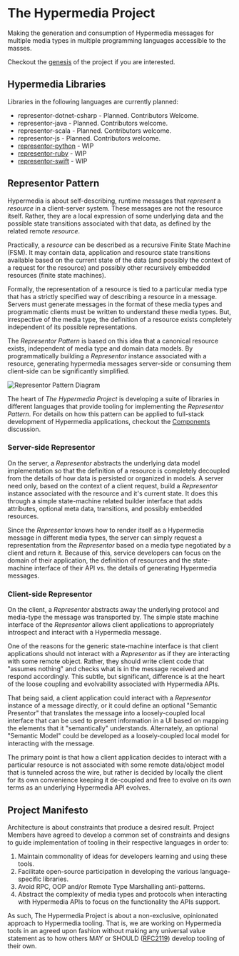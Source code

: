 # The Hypermedia Project
Making the generation and consumption of Hypermedia messages for multiple media types in multiple programming languages
accessible to the masses.

Checkout the [genesis][] of the project if you are interested.

## Hypermedia Libraries
Libraries in the following languages are currently planned:

- representor-dotnet-csharp - Planned. Contributors Welcome.
- representor-java - Planned. Contributors welcome.
- representor-scala - Planned. Contributors welcome.
- representor-js - Planned. Contributors welcome.
- [representor-python](http://github.com/the-hypermedia-project/representor-python) - WIP
- [representor-ruby](http://github.com/the-hypermedia-project/representor-ruby) - WIP
- [representor-swift](http://github.com/the-hypermedia-project/representor-swift) - WIP

## Representor Pattern
Hypermedia is about self-describing, runtime messages that _represent_ a _resource_ in a client-server system.
These messages are not the resource itself. Rather, they are a local expression of some underlying data and the
possible state transitions associated with that data, as defined by the related remote _resource_.

Practically, a _resource_ can be described as a recursive Finite State Machine (FSM). It may contain data, application
and resource state transitions available based on the current state of the data (and possibly the context of a request 
for the resource) and possibly other recursively embedded resources (finite state machines).

Formally, the representation of a resource is tied to a particular media type that has a strictly specified way of
describing a resource in a message. Servers must generate messages in the format of these media types and programmatic
clients must be written to understand these media types. But, irrespective of the media type, the definition of a
resource exists completely independent of its possible representations.

The _Representor Pattern_ is based on this idea that a canonical resource exists, independent of media type and
domain data models. By programmatically building a _Representor_ instance associated with a resource,
generating hypermedia messages server-side or consuming them client-side can be significantly simplified.

![Representor Pattern Diagram](assets/representor_pattern_diagram.png?raw=true)

The heart of _The Hypermedia Project_ is developing a suite of libraries in different languages that provide
tooling for implementing the _Representor Pattern_. For details on how this pattern can be applied to full-stack
development of Hypermedia applications, checkout the [Components][] discussion.

### Server-side Representor
On the server, a _Representor_ abstracts the underlying data model implementation so that the definition of a resource
is completely decoupled from the details of how data is persisted or organized in models. A server need only, based on
the context of a client request, build a _Representor_ instance associated with the resource and it's current state. It
does this through a simple state-machine related builder interface that adds attributes, optional meta data,
transitions, and possibly embedded resources.

Since the _Representor_ knows how to render itself as a Hypermedia message in different media types, the server can
simply request a representation from the _Representor_ based on a media type negotiated by a client and return it.
Because of this, service developers can focus on the domain of their application, the definition of resources and the
state-machine interface of their API vs. the details of generating Hypermedia messages.

### Client-side Representor
On the client, a _Representor_ abstracts away the underlying protocol and media-type the message was transported by. The
simple state machine interface of the _Representor_ allows client applications to appropriately introspect and interact
with a Hypermedia message.

One of the reasons for the generic state-machine interface is that client applications should not interact with a
_Representor_ as if they are interacting with some remote object. Rather, they should write client code that
"assumes nothing" and checks what is in the message received and respond accordingly. This subtle, but significant,
difference is at the heart of the loose coupling and evolvability associated with Hypermedia APIs.

That being said, a client application could interact with a _Representor_ instance of a message directly, or it could
define an optional "Semantic Presentor" that translates the message into a loosely-coupled local interface that can be
used to present information in a UI based on mapping the elements that it "semantically" understands. Alternately, an
optional "Semantic Model" could be developed as a loosely-coupled local model for interacting with the message.

The primary point is that how a client application decides to interact with a particular resource is not associated with
some remote data/object model that is tunneled across the wire, but rather is decided by locally the client for its own
convenience keeping it de-coupled and free to evolve on its own terms as an underlying Hypermedia API evolves.

## Project Manifesto
Architecture is about constraints that produce a desired result. Project Members have agreed to develop a common
set of constraints and designs to guide implementation of tooling in their respective languages in order to:

1. Maintain commonality of ideas for developers learning and using these tools.
2. Facilitate open-source participation in developing the various language-specific libraries.
3. Avoid RPC, OOP and/or Remote Type Marshalling anti-patterns.
4. Abstract the complexity of media types and protocols when interacting with Hypermedia APIs to focus on the
functionality the APIs support.

As such, The Hypermedia Project is about a non-exclusive, opinionated approach to Hypermedia tooling. That is, we are
working on Hypermedia tools in an agreed upon fashion without making any universal value statement as to how others MAY
or SHOULD ([RFC2119][]) develop tooling of their own.

[RFC2119]: https://www.ietf.org/rfc/rfc2119
[genesis]: reference/genesis.md
[Components]: reference/components.md
